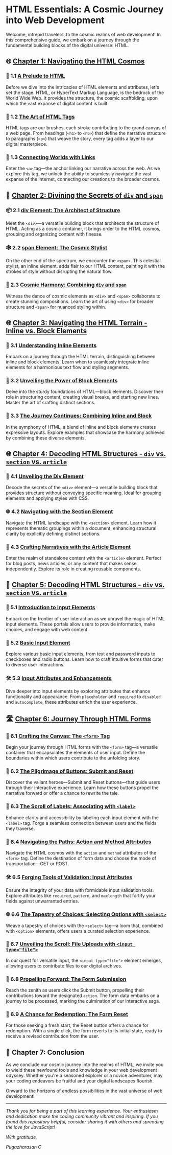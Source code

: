 # HTML Essentials: A Cosmic Journey into Web Development

Welcome, intrepid travelers, to the cosmic realms of web development! In this comprehensive guide, we embark on a journey through the fundamental building blocks of the digital universe: HTML.

## 🌐 [Chapter 1: Navigating the HTML Cosmos](#chapter-1-navigating-the-html-cosmos)

### 🚀 1.1 [A Prelude to HTML](#11-a-prelude-to-html)
Before we dive into the intricacies of HTML elements and attributes, let's set the stage. HTML, or HyperText Markup Language, is the bedrock of the World Wide Web. It provides the structure, the cosmic scaffolding, upon which the vast expanse of digital content is built.

### 🎨 1.2 [The Art of HTML Tags](#12-the-art-of-html-tags)
HTML tags are our brushes, each stroke contributing to the grand canvas of a web page. From headings (`<h1>` to `<h6>`) that define the narrative structure to paragraphs (`<p>`) that weave the story, every tag adds a layer to our digital masterpiece.

### 🔗 1.3 [Connecting Worlds with Links](#13-connecting-worlds-with-links)
Enter the `<a>` tag—the anchor linking our narrative across the web. As we explore this tag, we unlock the ability to seamlessly navigate the vast expanse of the internet, connecting our creations to the broader cosmos.

## 🌌 [Chapter 2: Divining the Secrets of `div` and `span`](#chapter-2-divining-the-secrets-of-div-and-span)

### 📦 2.1 [div Element: The Architect of Structure](#21-div-element-the-architect-of-structure)
Meet the `<div>`—a versatile building block that architects the structure of HTML. Acting as a cosmic container, it brings order to the HTML cosmos, grouping and organizing content with finesse.

### 🕸️ 2.2 [span Element: The Cosmic Stylist](#22-span-element-the-cosmic-stylist)
On the other end of the spectrum, we encounter the `<span>`. This celestial stylist, an inline element, adds flair to our HTML content, painting it with the strokes of style without disrupting the natural flow.

### 🎨 2.3 [Cosmic Harmony: Combining `div` and `span`](#23-cosmic-harmony-combining-div-and-span)
Witness the dance of cosmic elements as `<div>` and `<span>` collaborate to create stunning compositions. Learn the art of using `<div>` for broader structure and `<span>` for nuanced styling within.

## 🌐 [Chapter 3: Navigating the HTML Terrain - Inline vs. Block Elements](#chapter-3-navigating-the-html-terrain---inline-vs-block-elements)

### 🚀 3.1 [Understanding Inline Elements](#31-understanding-inline-elements)
Embark on a journey through the HTML terrain, distinguishing between inline and block elements. Learn when to seamlessly integrate inline elements for a harmonious text flow and styling segments.

### 🧱 3.2 [Unveiling the Power of Block Elements](#32-unveiling-the-power-of-block-elements)
Delve into the sturdy foundations of HTML—block elements. Discover their role in structuring content, creating visual breaks, and starting new lines. Master the art of crafting distinct sections.

### 🌈 3.3 [The Journey Continues: Combining Inline and Block](#33-the-journey-continues-combining-inline-and-block)
In the symphony of HTML, a blend of inline and block elements creates expressive layouts. Explore examples that showcase the harmony achieved by combining these diverse elements.

## 🌐 [Chapter 4: Decoding HTML Structures - `div` vs. `section` vs. `article`](#chapter-4-decoding-html-structures---div-vs-section-vs-article)

### 🧱 4.1 [Unveiling the Div Element](#41-unveiling-the-div-element)
Decode the secrets of the `<div>` element—a versatile building block that provides structure without conveying specific meaning. Ideal for grouping elements and applying styles with CSS.

### 🌐 4.2 [Navigating with the Section Element](#42-navigating-with-the-section-element)
Navigate the HTML landscape with the `<section>` element. Learn how it represents thematic groupings within a document, enhancing structural clarity by explicitly defining distinct sections.

### 📖 4.3 [Crafting Narratives with the Article Element](#43-crafting-narratives-with-the-article-element)
Enter the realm of standalone content with the `<article>` element. Perfect for blog posts, news articles, or any content that makes sense independently. Explore its role in creating reusable components.

## 🌌 [Chapter 5: Decoding HTML Structures - `div` vs. `section` vs. `article`](#chapter-5-decoding-html-structures---div-vs-section-vs-article)

### 🚀 5.1 [Introduction to Input Elements](#51-introduction-to-input-elements)
Embark on the frontier of user interaction as we unravel the magic of HTML input elements. These portals allow users to provide information, make choices, and engage with web content.

### 🌈 5.2 [Basic Input Element](#52-basic-input-element)
Explore various basic input elements, from text and password inputs to checkboxes and radio buttons. Learn how to craft intuitive forms that cater to diverse user interactions.

### 🛠️ 5.3 [Input Attributes and Enhancements](#53-input-attributes-and-enhancements)
Dive deeper into input elements by exploring attributes that enhance functionality and appearance. From `placeholder` and `required` to `disabled` and `autocomplete`, these attributes enrich the user experience.

## 🛣️ [Chapter 6: Journey Through HTML Forms](#chapter-6-journey-through-html-forms)

### 📝 6.1 [Crafting the Canvas: The `<form>` Tag](#61-crafting-the-canvas-the-form-tag)
Begin your journey through HTML forms with the `<form>` tag—a versatile container that encapsulates the elements of user input. Define the boundaries within which users contribute to the unfolding story.

### 🚀 6.2 [The Pilgrimage of Buttons: Submit and Reset](#62-the-pilgrimage-of-buttons-submit-and-reset)
Discover the valiant heroes—Submit and Reset buttons—that guide users through their interactive experience. Learn how these buttons propel the narrative forward or offer a chance to rewrite the tale.

### 📜 6.3 [The Scroll of Labels: Associating with `<label>`](#63-the-scroll-of-labels-associating-with-label)
Enhance clarity and accessibility by labeling each input element with the `<label>` tag. Forge a seamless connection between users and the fields they traverse.

### 🧭 6.4 [Navigating the Paths: Action and Method Attributes](#64-navigating-the-paths-action-and-method-attributes)
Navigate the HTML cosmos with the `action` and `method` attributes of the `<form>` tag. Define the destination of form data and choose the mode of transportation—GET or POST.

### 🛠️ 6.5 [Forging Tools of Validation: Input Attributes](#65-forging-tools-of-validation-input-attributes)
Ensure the integrity of your data with formidable input validation tools. Explore attributes like `required`, `pattern`, and `maxlength` that fortify your fields against unwarranted entries.

### 🌐 6.6 [The Tapestry of Choices: Selecting Options with `<select>`](#66-the-tapestry-of-choices-selecting-options-with-select)
Weave a tapestry of choices with the `<select>` tag—a loom that, combined with `<option>` elements, offers users a curated selection experience.

### 📁 6.7 [Unveiling the Scroll: File Uploads with `<input type="file">`](#67-unveiling-the-scroll-file-uploads-with-input-type-file)
In our quest for versatile input, the `<input type="file">` element emerges, allowing users to contribute files to our digital archives.

### 🚀 6.8 [Propelling Forward: The Form Submission](#68-propelling-forward-the-form-submission)
Reach the zenith as users click the Submit button, propelling their contributions toward the designated `action`. The form data embarks on a journey to be processed, marking the culmination of our interactive saga.

### 🔄 6.9 [A Chance for Redemption: The Form Reset](#69-a-chance-for-redemption-the-form-reset)
For those seeking a fresh start, the Reset button offers a chance for redemption. With a single click, the form reverts to its initial state, ready to receive a revised contribution from the user.

## 🚀 Chapter 7: Conclusion
As we conclude our cosmic journey into the realms of HTML, we invite you to wield these newfound tools and knowledge in your web development odyssey. Whether you're a seasoned explorer or a novice adventurer, may your coding endeavors be fruitful and your digital landscapes flourish.

Onward to the horizons of endless possibilities in the vast universe of web development!

---

*Thank you for being a part of this learning experience. Your enthusiasm and dedication make the coding community vibrant and inspiring. If you found this repository helpful, consider sharing it with others and spreading the love for JavaScript!*

*With gratitude,*

*Pugazharasan C*
